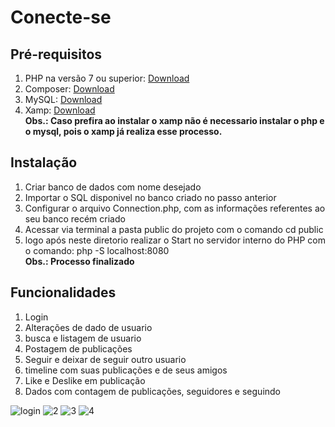 # Conecte-se

## Pré-requisitos
1. PHP na versão 7 ou superior: [Download](https://www.php.net/downloads.php)
2. Composer: [Download](https://getcomposer.org/download/)
3. MySQL: [Download](https://www.mysql.com/downloads/)
4. Xamp: [Download](https://www.apachefriends.org/pt_br/index.html)
<br><b>Obs.: Caso prefira ao instalar o xamp não é necessario instalar o php e o mysql, pois o xamp já realiza esse processo.</b></br>

## Instalação
1. Criar banco de dados com nome desejado
2. Importar o SQL disponivel no banco criado no passo anterior
3. Configurar o arquivo Connection.php, com as informações referentes ao seu banco recém criado
4. Acessar via terminal a pasta public do projeto com o comando cd public
5. logo após neste diretorio realizar o Start no servidor interno do PHP com o comando: php -S localhost:8080
<br><b>Obs.: Processo finalizado</b></br>

## Funcionalidades
1. Login
2. Alterações de dado de usuario
3. busca e listagem de usuario
4. Postagem de publicações
5. Seguir e deixar de seguir outro usuario 
6. timeline com suas publicações e de seus amigos
7. Like e Deslike em publicação
8. Dados com contagem de publicações, seguidores e seguindo

![login](https://user-images.githubusercontent.com/43521043/82764773-bf41fb00-9de7-11ea-9653-a56f9c21636a.PNG)
![2](https://user-images.githubusercontent.com/43521043/82764825-39727f80-9de8-11ea-85e7-b4d10e6cddf0.PNG)
![3](https://user-images.githubusercontent.com/43521043/82764869-92421800-9de8-11ea-8214-37d08bd91e8f.PNG)
![4](https://user-images.githubusercontent.com/43521043/82764932-054b8e80-9de9-11ea-9025-19a05d333d0e.PNG)





